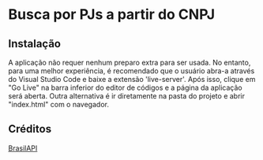 # Busca por PJs a partir do CNPJ


## Instalação

A aplicação não requer nenhum preparo extra para ser usada. No entanto, para uma melhor experiência, é recomendado que o usuário abra-a através do Visual Studio Code e baixe a extensão 'live-server'. Após isso, clique em "Go Live" na barra inferior do editor de códigos e a página da aplicação será aberta.
Outra alternativa é ir diretamente na pasta do projeto e abrir "index.html" com o navegador.


## Créditos

[BrasilAPI](https://brasilapi.com.br/)